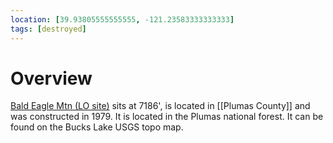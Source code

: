 ```yaml
---
location: [39.93805555555555, -121.23583333333333]
tags: [destroyed]
---
```


# Overview

[Bald Eagle Mtn (LO site)](http://www.peakbagging.com/CALookoutPhotos/BaldEagleMtn.html) sits at 7186', is located in [[Plumas County]] and was constructed in 1979. It is located in the Plumas national forest. It can be found on the Bucks Lake USGS topo map.

